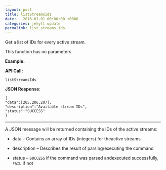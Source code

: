 ```yaml
---
layout: post
title: listStreamsIds
date:   2016-01-01 00:00:00 +0000
categories: jekyll update
permalink: list_streams_ids
---
```


Get a list of IDs for every active stream.

This function has no parameters.

**Example:**

**API Call:**

``` 
listStreamsIds
```

**JSON Response:**

``` 
{
"data":[205,206,207],
"description":"Available stream IDs",
"status":"SUCCESS"
}
```

------

A JSON message will be returned containing the IDs of the active streams:

- data – Contains an array of IDs (integers) for theactive streams


- description – Describes the result of parsing/executing the command


- status – `SUCCESS` if the command was parsed andexecuted successfully, `FAIL` if not
